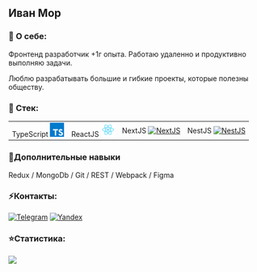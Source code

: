 ## Иван Мор

### 📜 О себе:
<p>Фронтенд разработчик +1г опыта. Работаю удаленно и продуктивно выполняю задачи.</p>
<p>Люблю разрабатывать большие и гибкие проекты, которые полезны обществу.</p>

### 🦾 Стек:
<table>
    <tbody>
        <tr>
            <td>TypeScript  <a href="#"><img alt="TypeScript" title="TypeScript" height="28px"
                        src="https://raw.githubusercontent.com/github/explore/80688e429a7d4ef2fca1e82350fe8e3517d3494d/topics/typescript/typescript.png" /></a>
            </td>
            <td>ReactJS <a href="#"><img alt="React" title="React" height="28px"
                        src="https://raw.githubusercontent.com/github/explore/80688e429a7d4ef2fca1e82350fe8e3517d3494d/topics/react/react.png" /></a>
            </td>
            <td>NextJS <a href="#"><img alt="NextJS" title="NextJS" height="28px" src="https://camo.githubusercontent.com/92ec9eb7eeab7db4f5919e3205918918c42e6772562afb4112a2909c1aaaa875/68747470733a2f2f6173736574732e76657263656c2e636f6d2f696d6167652f75706c6f61642f76313630373535343338352f7265706f7369746f726965732f6e6578742d6a732f6e6578742d6c6f676f2e706e67" /></a>
            </td>
             <td>NestJS <a href="#"><img alt="NestJS" title="NestJS" height="28px" src="https://camo.githubusercontent.com/5f54c0817521724a2deae8dedf0c280a589fd0aa9bffd7f19fa6254bb52e996a/68747470733a2f2f6e6573746a732e636f6d2f696d672f6c6f676f2d736d616c6c2e737667" /></a>
            </td>
        </tr>
    </tbody>
</table>

### 🌠Дополнительные навыки

Redux / MongoDb / Git / REST / Webpack / Figma

### ⚡Контакты:
[![Telegram](https://img.shields.io/static/v1?label=&message=Telegram&color=0E7FBF&&&style=flat&logo=telegram&logoColor=white)](https://t.me/voksrom)
[![Yandex](https://img.shields.io/static/v1?label=Yandex&labelColor=ffcc00&message=vania.morskov@yandex.ru&color=555555&style=flat&logo=Mail.Ru&logoColor=black)](mailto:vania.morskov@yandex.ru)

### ⭐Статистика:

<a href="https://github.com/romanmusin">
  <img align="center" src="https://github-readme-stats.vercel.app/api/top-langs/?username=bobogok&theme=github_dark&layout=compact&hide_title=true" />
</a>

<!--
**Bobogok/bobogok** is a ✨ _special_ ✨ repository because its `README.md` (this file) appears on your GitHub profile.

Here are some ideas to get you started:

- 🔭 I’m currently working on ...
- 🌱 I’m currently learning ...
- 👯 I’m looking to collaborate on ...
- 🤔 I’m looking for help with ...
- 💬 Ask me about ...
- 📫 How to reach me: ...
- 😄 Pronouns: ...
- ⚡ Fun fact: ...
-->
